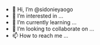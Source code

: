 - 👋 Hi, I’m @sidonieyaogo
- 👀 I’m interested in ...
- 🌱 I’m currently learning ...
- 💞️ I’m looking to collaborate on ...
- 📫 How to reach me ...

<!---
sidonieyaogo/sidonieyaogo is a ✨ special ✨ repository because its `README.md` (this file) appears on your GitHub profile.
You can click the Preview link to take a look at your changes.
--->
